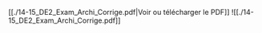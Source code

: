﻿[[./14-15_DE2_Exam_Archi_Corrige.pdf|Voir ou télécharger le PDF]]
![[./14-15_DE2_Exam_Archi_Corrige.pdf]]
